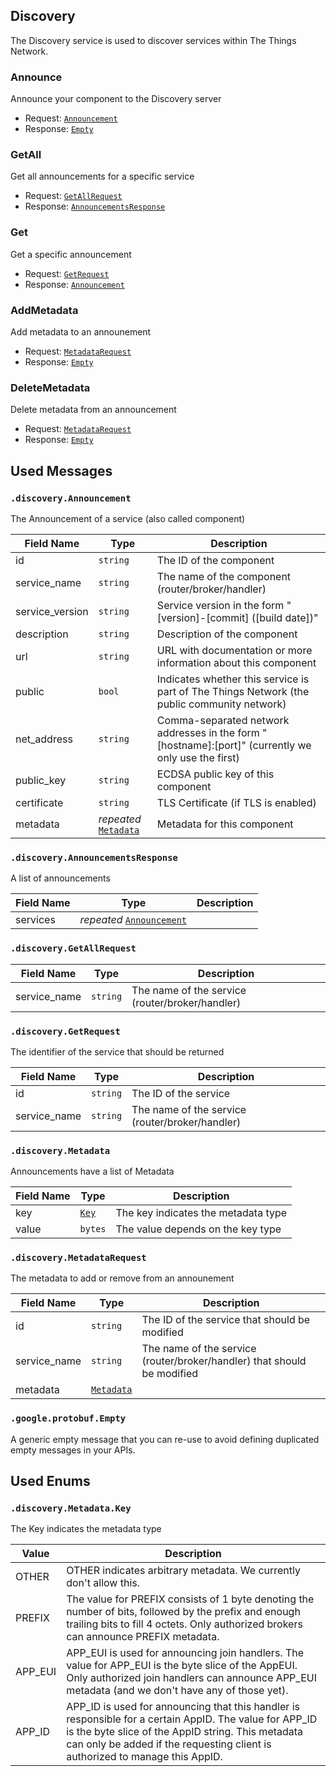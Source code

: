 ## Discovery

The Discovery service is used to discover services within The Things Network.

### Announce

Announce your component to the Discovery server

- Request: [`Announcement`](#discoveryannouncement)
- Response: [`Empty`](#discoveryannouncement)

### GetAll

Get all announcements for a specific service

- Request: [`GetAllRequest`](#discoverygetallrequest)
- Response: [`AnnouncementsResponse`](#discoverygetallrequest)

### Get

Get a specific announcement

- Request: [`GetRequest`](#discoverygetrequest)
- Response: [`Announcement`](#discoverygetrequest)

### AddMetadata

Add metadata to an announement

- Request: [`MetadataRequest`](#discoverymetadatarequest)
- Response: [`Empty`](#discoverymetadatarequest)

### DeleteMetadata

Delete metadata from an announcement

- Request: [`MetadataRequest`](#discoverymetadatarequest)
- Response: [`Empty`](#discoverymetadatarequest)

## Used Messages

### `.discovery.Announcement`

The Announcement of a service (also called component)

| Field Name | Type | Description |
| ---------- | ---- | ----------- |
| id | `string` | The ID of the component |
| service_name | `string` | The name of the component (router/broker/handler) |
| service_version | `string` | Service version in the form "[version]-[commit] ([build date])" |
| description | `string` | Description of the component |
| url | `string` | URL with documentation or more information about this component |
| public | `bool` | Indicates whether this service is part of The Things Network (the public community network) |
| net_address | `string` | Comma-separated network addresses in the form "[hostname]:[port]" (currently we only use the first) |
| public_key | `string` | ECDSA public key of this component |
| certificate | `string` | TLS Certificate (if TLS is enabled) |
| metadata | _repeated_ [`Metadata`](#discoverymetadata) | Metadata for this component |

### `.discovery.AnnouncementsResponse`

A list of announcements

| Field Name | Type | Description |
| ---------- | ---- | ----------- |
| services | _repeated_ [`Announcement`](#discoveryannouncement) |  |

### `.discovery.GetAllRequest`

| Field Name | Type | Description |
| ---------- | ---- | ----------- |
| service_name | `string` | The name of the service (router/broker/handler) |

### `.discovery.GetRequest`

The identifier of the service that should be returned

| Field Name | Type | Description |
| ---------- | ---- | ----------- |
| id | `string` | The ID of the service |
| service_name | `string` | The name of the service (router/broker/handler) |

### `.discovery.Metadata`

Announcements have a list of Metadata

| Field Name | Type | Description |
| ---------- | ---- | ----------- |
| key | [`Key`](#discoverymetadatakey) | The key indicates the metadata type |
| value | `bytes` | The value depends on the key type |

### `.discovery.MetadataRequest`

The metadata to add or remove from an announement

| Field Name | Type | Description |
| ---------- | ---- | ----------- |
| id | `string` | The ID of the service that should be modified |
| service_name | `string` | The name of the service (router/broker/handler) that should be modified |
| metadata | [`Metadata`](#discoverymetadata) |  |

### `.google.protobuf.Empty`

A generic empty message that you can re-use to avoid defining duplicated
empty messages in your APIs.

## Used Enums

### `.discovery.Metadata.Key`

The Key indicates the metadata type

| Value | Description |
| ----- | ----------- |
| OTHER | OTHER indicates arbitrary metadata. We currently don't allow this. |
| PREFIX | The value for PREFIX consists of 1 byte denoting the number of bits, followed by the prefix and enough trailing bits to fill 4 octets. Only authorized brokers can announce PREFIX metadata. |
| APP_EUI | APP_EUI is used for announcing join handlers. The value for APP_EUI is the byte slice of the AppEUI. Only authorized join handlers can announce APP_EUI metadata (and we don't have any of those yet). |
| APP_ID | APP_ID is used for announcing that this handler is responsible for a certain AppID. The value for APP_ID is the byte slice of the AppID string. This metadata can only be added if the requesting client is authorized to manage this AppID. |

